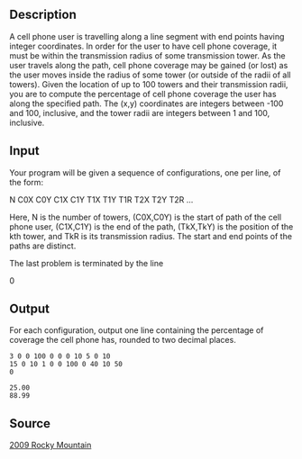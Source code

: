 <h2>Description</h2><p>A cell phone user is travelling along a line segment with end points having integer coordinates. In order for the user to have cell phone coverage, it must be within the transmission radius of some transmission tower. As the user travels along the path, cell phone coverage may be gained (or lost) as the user moves inside the radius of some tower (or outside of the radii of all towers). Given the location of up to 100 towers and their transmission radii, you are to compute the percentage of cell phone coverage the user has along the specified path. The (x,y) coordinates are integers between -100 and 100, inclusive, and the tower radii are integers between 1 and 100, inclusive.</p><h2>Input</h2><p>Your program will be given a sequence of configurations, one per line, of the form:
</p>
N C0X C0Y C1X C1Y T1X T1Y T1R T2X T2Y T2R ...

Here, N is the number of towers, (C0X,C0Y) is the start of path of the cell phone user, (C1X,C1Y) is the end of the path, (TkX,TkY) is the position of the kth tower, and TkR is its transmission radius. The start and end points of the paths are distinct.

The last problem is terminated by the line

0<h2>Output</h2><p>For each configuration, output one line containing the percentage of coverage the cell phone has, rounded to two decimal places.</p><pre><code class="language-input1">3 0 0 100 0 0 0 10 5 0 10 15 0 10
1 0 0 100 0 40 10 50
0</code></pre><pre><code class="language-output1">25.00
88.99</code></pre><h2>Source</h2><a href="searchproblem?field=source&amp;key=2009+Rocky+Mountain">2009 Rocky Mountain</a>